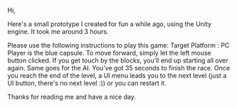 Hi,

Here's a small prototype I created for fun a while ago, using the Unity engine. It took me around 3 hours.

Please use the following instructions to play this game:
Target Platform : PC
Player is the blue capsule. To move forward, simply let the left mouse button clicked.
If you get touch by the blocks, you'll end up starting all over again. Same goes for the AI.
You've got 35 seconds to finish the race.
Once you reach the end of the level, a UI menu leads you to the next level (just a UI button, there's no next level :)) or you can restart it.

Thanks for reading me and have a nice day.
